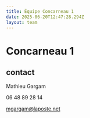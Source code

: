 ```yaml
---
title: Équipe Concarneau 1
date: 2025-06-20T12:47:28.294Z
layout: team
---
```


# Concarneau 1



## contact 

Mathieu Gargam

 06 48 89 28 14

mgargam@laposte.net

